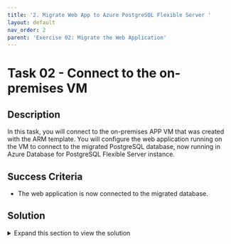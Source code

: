 ```yaml
---
title: '2. Migrate Web App to Azure PostgreSQL Flexible Server '
layout: default
nav_order: 2
parent: 'Exercise 02: Migrate the Web Application'
---
```


# Task 02 - Connect to the on-premises VM

## Description

In this task, you will connect to the on-premises APP VM that was created with the ARM template. You will configure the web application running on the VM to connect to the migrated PostgreSQL database, now running in Azure Database for PostgreSQL Flexible Server instance.

## Success Criteria

* The web application is now connected to the migrated database.

## Solution

<details markdown="block">
<summary>Expand this section to view the solution</summary>

1. In the **Azure Portal**, navigate to the **Resource Group** that you created for this lab, then select the **On-premises APP VM** named similar to `terrafirm-onprem-app-vm`.

    ![The Resource group with on-premises workload VM highlighted.](../../resources/images/lab02_02_VirtualMachine.png "Azure resource group")

1. On the **Virtual Machine** blade, either use the Search function in the left hand menu or click on Bastion. We will use a bastion host as the method to connect to our VMs as this is a more secure method.

    ![The Virtual machine blade searching for "Bastion".](../../resources/images/lab00_02_BastionSearch.png "Search for Bastion")

    ![The Virtual machine blade with Bastion selected.](../../resources/images/lab00_02_Bastion.png "Bastion")

1. Within the **Bastion** page, enter the following:
    1. **Authentication Type**    VM Password
    1. **Username**               demouser
    1. **VM Password**            <`the secure password you created when you created the VMs in Task01`>

     ![The Bastion Connection page.](../../resources/images/lab00_02_BastionConnection.png "Setup for Bastion")

    >**Note**: You may need to allow popups if they are blocked in your browser.

1. When connectioned to the VM via the Bastion host you will get a screen like this:

    ![Copnnection via Bastion host.](../../resources/images/lab00_02_BastionConnected.png "Bastion Connected")

1. Once connected via Bastion, run the following command to install the git utility on the server by using the clipboard within the session:

    ![Clipboard within the Bastion session.](../../resources/images/lab00_02_BastionClipboard.png "Bastion Clipboard")

1. Click the arrows which will expand the window

     ![Clipboard within the Bastion session.](../../resources/images/lab00_02_UsingBastionClipboard_1.png "Bastion Clipboard")

1. Once connected to the VM via the Bastion host, execute the following command to open the `orders.php` file for the web application in a text editor. The application needs to be configured to connect to the **Azure Database for PostgreSQL Flexible Server** database that was previously migrated.

    ```bash
    sudo nano /var/www/html/orders.php
    ```

    ![orders.php file is open in editor.](../../resources/images/lab02_02_OrdersPhPFile.png "orders.php file")

1. Within the `orders.php` file, set the following values for the **database connection details** section to configure it for Azure Database for PostgreSQL Flexible Server.

    ![Copy the Servername from the Azure Database for PostgreSQL Flexible Server](../../resources/images/lab02_02_AzureDatabaseServerName.png "Azure Database for PostgreSQL Flexible Server name")

    1. **host**: Enter the **Server name** for the **Azure Database for PostgreSQL Flexible Server** instance that was previously copied.

    ![orders.php file with database connection details set.](../../resources/images/lab02_02_OrdersPhPWithMigratedServer.png "orders.php file")

1. To save the file, press `^X` (ctrl-X) to exit the editor, press `Y` to save the modified buffer, then press **Enter** to write the changes to the file.

1. Open a new browser tab, and navigate to the following URL to test that the web application is installed. Be sure to use `http://` since the web application is not currently configured for TLS/SSL.

    ```text
    http://<ip-address>/orders.php
    ```

1. The web application will look similar to the following screenshot.

    ![Web application is displayed in web browser.](../../resources/images/lab02_02_WebApplicationMigrated.png "Web application")

1. Note that the database connection IP address has changed from the IP address which was the on-premises PostgreSQL database (typically 10.0.0.4) to the newly migrated database hosted in Azure Database for PostgreSQL Flexible Server.

    ![Validation of the Web application connected to the migrated PostgreSQL database](../../resources/images/lab02_02_DatabaseConnectionIPAddress.png "IP address of migrated dataabse")

Congratulations you have migrated the database to Azure and configured the on-premises web application to use this migrated database. You will now Azure Arc-enable the on-premises VM that hosts the web application in the next lab.

</details>
